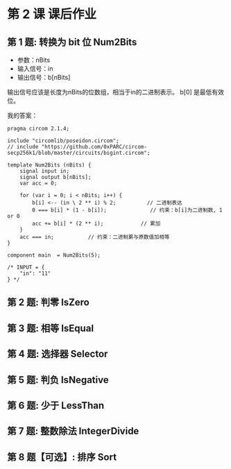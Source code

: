 # 第 2 课 课后作业

## 第 1 题: 转换为 bit 位 Num2Bits
- 参数：nBits
- 输入信号：in
- 输出信号：b[nBits]

输出信号应该是长度为nBits的位数组，相当于in的二进制表示。 b[0] 是最低有效位。


我的答案：
```
pragma circom 2.1.4;

include "circomlib/poseidon.circom";
// include "https://github.com/0xPARC/circom-secp256k1/blob/master/circuits/bigint.circom";

template Num2Bits (nBits) {
    signal input in;
    signal output b[nBits];
    var acc = 0;

    for (var i = 0; i < nBits; i++) {
        b[i] <-- (in \ 2 ** i) % 2;          // 二进制表达
        0 === b[i] * (1 - b[i]);              // 约束：b[i]为二进制数, 1 or 0
        acc += b[i] * (2 ** i);            // 累加
    }
    acc === in;           // 约束：二进制累与原数值加相等
}

component main  = Num2Bits(5);

/* INPUT = {
    "in": "11"
} */
```

## 第 2 题: 判零 IsZero


## 第 3 题: 相等 IsEqual


## 第 4 题: 选择器 Selector


## 第 5 题: 判负 IsNegative


## 第 6 题: 少于 LessThan


## 第 7 题: 整数除法 IntegerDivide


## 第 8 题【可选】: 排序 Sort 
